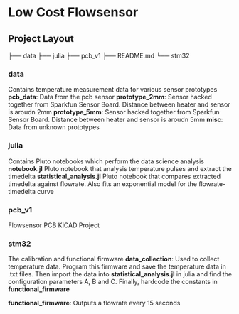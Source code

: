 # Low Cost Flowsensor

## Project Layout
├── data
├── julia
├── pcb_v1
├── README.md
└── stm32

### data
Contains temperature measurement data for various sensor prototypes
**pcb_data**: Data from the pcb sensor
**prototype_2mm**: Sensor hacked together from Sparkfun Sensor Board. Distance between heater and sensor is aroudn 2mm
**prototype_5mm**: Sensor hacked together from Sparkfun Sensor Board. Distance between heater and sensor is aroudn 5mm
**misc**: Data from unknown prototypes

### julia
Contains Pluto notebooks which perform the data science analysis
**notebook.jl** Pluto notebook that analysis temperature pulses and extract the timedelta
**statistical_analysis.jl** Pluto notebook that compares extracted timedelta against flowrate. Also fits an exponential model for the flowrate-timedelta curve

### pcb_v1
Flowsensor PCB KiCAD Project

### stm32
The calibration and functional firmware
**data_collection**: Used to collect temperature data. Program this firmware and save the temperature data in .txt files. Then import the data into **statistical_analysis.jl** in julia and find the configuration parameters A, B and C. Finally, hardcode the constants in **functional_firmware**

**functional_firmware**: Outputs a flowrate every 15 seconds
